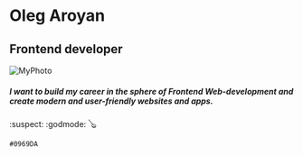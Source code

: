 # Oleg Aroyan
## Frontend developer
![MyPhoto](https://i.ibb.co/5Fm1tFL/oleg.jpg)
##### I want to build my career in the sphere of Frontend Web-development and create modern and user-friendly websites and apps.
:suspect:
:godmode:
:banjo:
<!-- This content will not appear in the rendered Markdown -->
`#0969DA`
